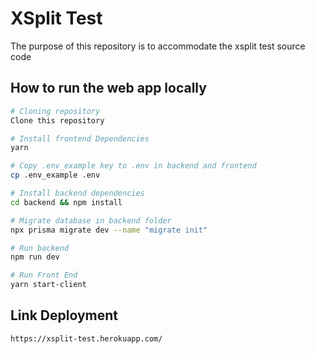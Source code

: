 # XSplit Test

The purpose of this repository is to accommodate the xsplit test source code

## How to run the web app locally

```sh
# Cloning repository
Clone this repository

# Install frontend Dependencies
yarn

# Copy .env_example key to .env in backend and frontend
cp .env_example .env

# Install backend dependencies
cd backend && npm install

# Migrate database in backend folder
npx prisma migrate dev --name "migrate init"

# Run backend
npm run dev

# Run Front End
yarn start-client
```

## Link Deployment

```sh
https://xsplit-test.herokuapp.com/
```
